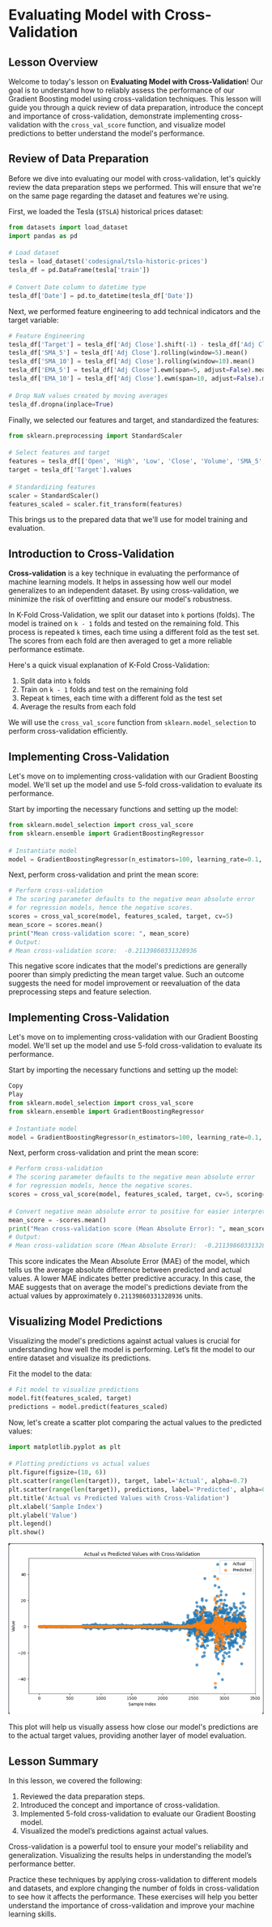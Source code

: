 # Evaluating Model with Cross-Validation

## Lesson Overview
Welcome to today's lesson on **Evaluating Model with Cross-Validation**! Our goal is to understand how to reliably assess the performance of our Gradient Boosting model using cross-validation techniques. This lesson will guide you through a quick review of data preparation, introduce the concept and importance of cross-validation, demonstrate implementing cross-validation with the `cross_val_score` function, and visualize model predictions to better understand the model's performance.

## Review of Data Preparation
Before we dive into evaluating our model with cross-validation, let's quickly review the data preparation steps we performed. This will ensure that we're on the same page regarding the dataset and features we're using.

First, we loaded the Tesla (`$TSLA`) historical prices dataset:

```Python
from datasets import load_dataset
import pandas as pd

# Load dataset
tesla = load_dataset('codesignal/tsla-historic-prices')
tesla_df = pd.DataFrame(tesla['train'])

# Convert Date column to datetime type
tesla_df['Date'] = pd.to_datetime(tesla_df['Date'])
```

Next, we performed feature engineering to add technical indicators and the target variable:

```Python
# Feature Engineering
tesla_df['Target'] = tesla_df['Adj Close'].shift(-1) - tesla_df['Adj Close']
tesla_df['SMA_5'] = tesla_df['Adj Close'].rolling(window=5).mean()
tesla_df['SMA_10'] = tesla_df['Adj Close'].rolling(window=10).mean()
tesla_df['EMA_5'] = tesla_df['Adj Close'].ewm(span=5, adjust=False).mean()
tesla_df['EMA_10'] = tesla_df['Adj Close'].ewm(span=10, adjust=False).mean()

# Drop NaN values created by moving averages
tesla_df.dropna(inplace=True)
```

Finally, we selected our features and target, and standardized the features:

```Python
from sklearn.preprocessing import StandardScaler

# Select features and target
features = tesla_df[['Open', 'High', 'Low', 'Close', 'Volume', 'SMA_5', 'SMA_10', 'EMA_5', 'EMA_10']].values
target = tesla_df['Target'].values

# Standardizing features
scaler = StandardScaler()
features_scaled = scaler.fit_transform(features)
```

This brings us to the prepared data that we'll use for model training and evaluation.

## Introduction to Cross-Validation
**Cross-validation** is a key technique in evaluating the performance of machine learning models. It helps in assessing how well our model generalizes to an independent dataset. By using cross-validation, we minimize the risk of overfitting and ensure our model's robustness.

In K-Fold Cross-Validation, we split our dataset into `k` portions (folds). The model is trained on `k - 1` folds and tested on the remaining fold. This process is repeated `k` times, each time using a different fold as the test set. The scores from each fold are then averaged to get a more reliable performance estimate.

Here's a quick visual explanation of K-Fold Cross-Validation:

1. Split data into `k` folds
2. Train on `k - 1` folds and test on the remaining fold
3. Repeat `k` times, each time with a different fold as the test set
4. Average the results from each fold

We will use the `cross_val_score` function from `sklearn.model_selection` to perform cross-validation efficiently.

## Implementing Cross-Validation
Let's move on to implementing cross-validation with our Gradient Boosting model. We'll set up the model and use 5-fold cross-validation to evaluate its performance.

Start by importing the necessary functions and setting up the model:

```Python
from sklearn.model_selection import cross_val_score
from sklearn.ensemble import GradientBoostingRegressor

# Instantiate model
model = GradientBoostingRegressor(n_estimators=100, learning_rate=0.1, max_depth=3, random_state=42)
```

Next, perform cross-validation and print the mean score:

```Python
# Perform cross-validation
# The scoring parameter defaults to the negative mean absolute error
# for regression models, hence the negative scores.
scores = cross_val_score(model, features_scaled, target, cv=5)
mean_score = scores.mean()
print("Mean cross-validation score: ", mean_score)
# Output:
# Mean cross-validation score:  -0.21139860331328936
```

This negative score indicates that the model's predictions are generally poorer than simply predicting the mean target value. Such an outcome suggests the need for model improvement or reevaluation of the data preprocessing steps and feature selection.

## Implementing Cross-Validation
Let's move on to implementing cross-validation with our Gradient Boosting model. We'll set up the model and use 5-fold cross-validation to evaluate its performance.

Start by importing the necessary functions and setting up the model:

```Python
Copy
Play
from sklearn.model_selection import cross_val_score
from sklearn.ensemble import GradientBoostingRegressor

# Instantiate model
model = GradientBoostingRegressor(n_estimators=100, learning_rate=0.1, max_depth=3, random_state=42)
```

Next, perform cross-validation and print the mean score:

```Python
# Perform cross-validation
# The scoring parameter defaults to the negative mean absolute error
# for regression models, hence the negative scores.
scores = cross_val_score(model, features_scaled, target, cv=5, scoring='neg_mean_absolute_error')

# Convert negative mean absolute error to positive for easier interpretation
mean_score = -scores.mean()
print("Mean cross-validation score (Mean Absolute Error): ", mean_score)
# Output:
# Mean cross-validation score (Mean Absolute Error):  -0.21139860331328936
```

This score indicates the Mean Absolute Error (MAE) of the model, which tells us the average absolute difference between predicted and actual values. A lower MAE indicates better predictive accuracy. In this case, the MAE suggests that on average the model's predictions deviate from the actual values by approximately `0.21139860331328936` units.

## Visualizing Model Predictions
Visualizing the model's predictions against actual values is crucial for understanding how well the model is performing. Let’s fit the model to our entire dataset and visualize its predictions.

Fit the model to the data:

```Python
# Fit model to visualize predictions
model.fit(features_scaled, target)
predictions = model.predict(features_scaled)
```

Now, let's create a scatter plot comparing the actual values to the predicted values:

```Python
import matplotlib.pyplot as plt

# Plotting predictions vs actual values
plt.figure(figsize=(10, 6))
plt.scatter(range(len(target)), target, label='Actual', alpha=0.7)
plt.scatter(range(len(target)), predictions, label='Predicted', alpha=0.7)
plt.title('Actual vs Predicted Values with Cross-Validation')
plt.xlabel('Sample Index')
plt.ylabel('Value')
plt.legend()
plt.show()
```

![](https://github.com/PaladinKnightMaster/skillup_codesignal/blob/main/assets/images/Screenshot_36.png)

This plot will help us visually assess how close our model's predictions are to the actual target values, providing another layer of model evaluation.

## Lesson Summary
In this lesson, we covered the following:

1. Reviewed the data preparation steps.
2. Introduced the concept and importance of cross-validation.
3. Implemented 5-fold cross-validation to evaluate our Gradient Boosting model.
4. Visualized the model’s predictions against actual values.

Cross-validation is a powerful tool to ensure your model's reliability and generalization. Visualizing the results helps in understanding the model’s performance better.

Practice these techniques by applying cross-validation to different models and datasets, and explore changing the number of folds in cross-validation to see how it affects the performance. These exercises will help you better understand the importance of cross-validation and improve your machine learning skills.

